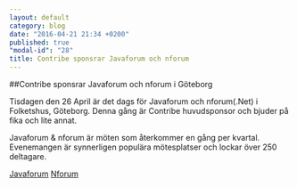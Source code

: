 ```yaml
---
layout: default
category: blog
date: "2016-04-21 21:34 +0200"
published: true
"modal-id": "28"
title: Contribe sponsrar Javaforum och nforum
---
```

##Contribe sponsrar Javaforum och nforum i Göteborg
 
Tisdagen den 26 April är det dags för Javaforum och nforum(.Net) i Folketshus, Göteborg.
Denna gång är Contribe huvudsponsor och bjuder på fika och lite annat.
 
Javaforum & nforum är möten som återkommer en gång per kvartal. Evenemangen är synnerligen populära mötesplatser och
lockar över 250 deltagare.
 
[Javaforum](http://www.meetup.com/Javaforum-Goteborg/events/226879472/)
[Nforum](http://www.nforum.se/)
